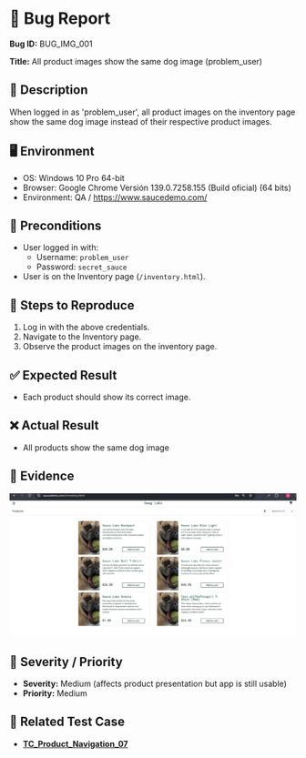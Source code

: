 # 🐞 Bug Report

**Bug ID:** BUG_IMG_001

**Title:** All product images show the same dog image (problem_user)  

## 📌 Description
When logged in as 'problem_user', all product images on the inventory page show the same dog image instead of their respective product images.

## 🖥️ Environment
- OS: Windows 10 Pro 64-bit  
- Browser: Google Chrome Versión 139.0.7258.155 (Build oficial) (64 bits)  
- Environment: QA / https://www.saucedemo.com/  

## 🔎 Preconditions
- User logged in with:
  - Username: `problem_user`
  - Password: `secret_sauce`
- User is on the Inventory page (`/inventory.html`).

## 📝 Steps to Reproduce
1. Log in with the above credentials.  
2. Navigate to the Inventory page.  
3. Observe the product images on the inventory page. 


## ✅ Expected Result
- Each product should show its correct image. 

## ❌ Actual Result
- All products show the same dog image

## 📂 Evidence
![Bug_product_navigation](./1_bug_product_navigation.png)  

## 🎯 Severity / Priority
- **Severity:** Medium (affects product presentation but app is still usable)  
- **Priority:** Medium  

## 🔗 Related Test Case
- [**TC_Product_Navigation_07**](../../02_test_cases/2_product_navigation/product_navigation1.png)

